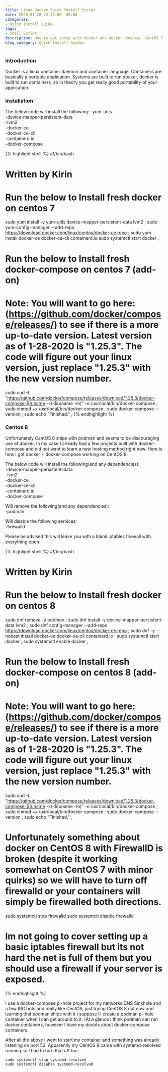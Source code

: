 ```yaml
---
title: Linux Docker Quick Install Script
date: 2020-01-28 23:47:00 -08:00
categories:
- Quick Install Guide
tags:
- Shell Script
description: How to get setup with docker and docker compose. CentOS 7 & CentOS 8
blog_category: Quick Install Guides
---
```


### Introduction

Docker is a linux container daemon and container language. Containers are basically a portable application. Systems are built to run docker, docker is built to run containers, so in theory you get really good portability of your application.

### Installation

The below code will install the following:
-yum-utils  
-device-mapper-persistent-data  
-lvm2  
-docker-ce  
-docker-ce-cli  
-containerd.io  
-docker-compose  


{% highlight shell %}
#!/bin/bash

# Written by Kirin

# Run the below to Install fresh docker on centos 7

sudo yum install -y yum-utils device-mapper-persistent-data lvm2 ;
sudo yum-config-manager --add-repo https://download.docker.com/linux/centos/docker-ce.repo ;
sudo yum install docker-ce docker-ce-cli containerd.io
sudo systemctl start docker ;


# Run the below to Install fresh docker-compose on centos 7 (add-on)

# Note: You will want to go here: (https://github.com/docker/compose/releases/) to see if there is a more up-to-date version. Latest version as of 1-28-2020 is "1.25.3". The code will figure out your linux version, just replace "1.25.3" with the new version number.

sudo curl -L "https://github.com/docker/compose/releases/download/1.25.3/docker-compose-$(uname -s)-$(uname -m)" -o /usr/local/bin/docker-compose ;
sudo chmod +x /usr/local/bin/docker-compose ;
sudo docker-compose --version ;
sudo echo "Finished." ;
{% endhighlight %}


### Centos 8

Unfortunately CentOS 8 ships with podman and seems to be discouraging use of docker. In my case I already had a few projects built with docker-compose and did not want to learn a new hosting method right now. Here is how I got docker + docker-compose working on CentOS 8.

The below code will install the following(and any dependencies):  
-device-mapper-persistent-data  
-lvm2  
-docker-ce  
-docker-ce-cli  
-containerd.io  
-docker-compose  

Will remove the following(and any dependencies):  
-podman  

Will disable the following services:  
-firewalld  

Please be advised this will leave you with a blank iptables firewall with everything open.

{% highlight shell %}
#!/bin/bash

# Written by Kirin

# Run the below to Install fresh docker on centos 8
sudo dnf remove -y podman ;
sudo dnf install -y device-mapper-persistent-data lvm2 ;
sudo dnf config-manager --add-repo https://download.docker.com/linux/centos/docker-ce.repo ;
sudo dnf -y --nobest install docker-ce docker-ce-cli containerd.io ;
sudo systemctl start docker ;
sudo systemctl enable docker ;


# Run the below to Install fresh docker-compose on centos 8 (add-on)

# Note: You will want to go here: (https://github.com/docker/compose/releases/) to see if there is a more up-to-date version. Latest version as of 1-28-2020 is "1.25.3". The code will figure out your linux version, just replace "1.25.3" with the new version number.

sudo curl -L "https://github.com/docker/compose/releases/download/1.25.3/docker-compose-$(uname -s)-$(uname -m)" -o /usr/local/bin/docker-compose ;
sudo chmod +x /usr/local/bin/docker-compose ;
sudo docker-compose --version ;
sudo echo "Finished." ;

# Unfortunately something about docker on CentOS 8 with FirewallD is broken (despite it working somewhat on CentOS 7 with minor quirks) so we will have to turn off firewalld or your containers will simply be firewalled both directions.

sudo systemctl stop firewalld
sudo systemctl disable firewalld

# Im not going to cover setting up a basic iptables firewall but its not hard the net is full of them but you should use a firewall if your server is exposed.

{% endhighlight %}

I use a docker-compose pi-hole project for my networks DNS Sinkhole and a few IRC bots and really like CentOS, just trying CentOS 8 out now and learning that podman ships with it I suppose ill create a podman pi-hole container when I can get around to it. (At a glance I think podman can run docker containers, however I have my doubts about docker-compose containers.

After all the above I went to start my container and something was already listening on port 53. Apparently my CentOS 8 came with systemd-resolved running so I had to turn that off too.

```
sudo systemctl stop systemd-resolved
sudo systemctl disable systemd-resolved
```